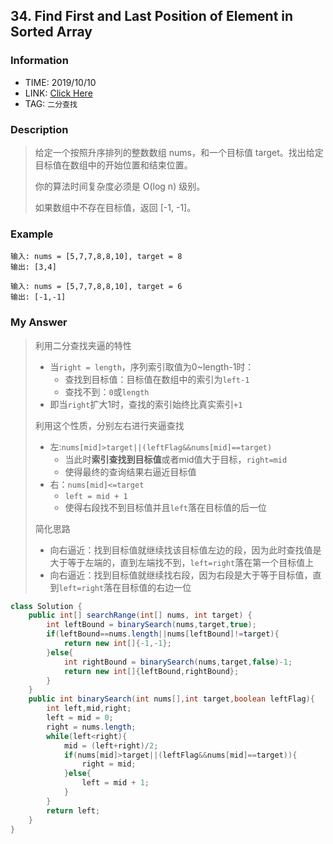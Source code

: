 ## 34. Find First and Last Position of Element in Sorted Array


### Information
* TIME: 2019/10/10
* LINK: [Click Here](https://leetcode-cn.com/problems/find-first-and-last-position-of-element-in-sorted-array/)
* TAG: `二分查找`

### Description
> 给定一个按照升序排列的整数数组 nums，和一个目标值 target。找出给定目标值在数组中的开始位置和结束位置。
>
> 你的算法时间复杂度必须是 O(log n) 级别。
>
> 如果数组中不存在目标值，返回 [-1, -1]。


### Example
```text
输入: nums = [5,7,7,8,8,10], target = 8
输出: [3,4]

输入: nums = [5,7,7,8,8,10], target = 6
输出: [-1,-1]
```

### My Answer
> 利用二分查找夹逼的特性
>   * 当`right = length`，序列索引取值为0~length-1时：
>       * 查找到目标值：目标值在数组中的索引为`left-1`
>       * 查找不到：`0`或`length`
>   * 即当`right`扩大1时，查找的索引始终比真实索引`+1`
>
> 利用这个性质，分别左右进行夹逼查找
>   * 左:`nums[mid]>target||(leftFlag&&nums[mid]==target)`
>       * 当此时**索引查找到目标值**或者mid值大于目标，`right=mid`
>       * 使得最终的查询结果右逼近目标值
>   * 右：`nums[mid]<=target`
>       * `left = mid + 1`
>       * 使得右段找不到目标值并且`left`落在目标值的后一位
>
> 简化思路
> * 向右逼近：找到目标值就继续找该目标值左边的段，因为此时查找值是大于等于左端的，直到左端找不到，`left=right`落在第一个目标值上
> * 向右逼近：找到目标值就继续找右段，因为右段是大于等于目标值，直到`left=right`落在目标值的右边一位
```java
class Solution {
    public int[] searchRange(int[] nums, int target) {
        int leftBound = binarySearch(nums,target,true);
        if(leftBound==nums.length||nums[leftBound]!=target){
            return new int[]{-1,-1};
        }else{
            int rightBound = binarySearch(nums,target,false)-1;
            return new int[]{leftBound,rightBound};
        }
    }
    public int binarySearch(int nums[],int target,boolean leftFlag){
        int left,mid,right;
        left = mid = 0;
        right = nums.length;
        while(left<right){
            mid = (left+right)/2;
            if(nums[mid]>target||(leftFlag&&nums[mid]==target)){
                right = mid;
            }else{
                left = mid + 1;
            }
        }
        return left;
    }
}
```
